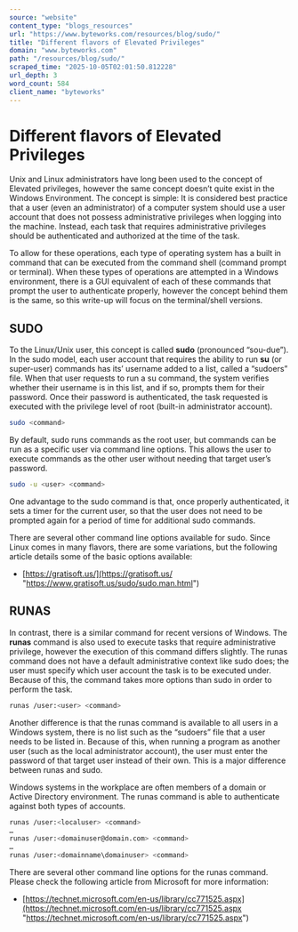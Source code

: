```yaml
---
source: "website"
content_type: "blogs_resources"
url: "https://www.byteworks.com/resources/blog/sudo/"
title: "Different flavors of Elevated Privileges"
domain: "www.byteworks.com"
path: "/resources/blog/sudo/"
scraped_time: "2025-10-05T02:01:50.812228"
url_depth: 3
word_count: 584
client_name: "byteworks"
---
```


# Different flavors of Elevated Privileges

Unix and Linux administrators have long been used to the concept of Elevated privileges, however the same concept doesn’t quite exist in the Windows Environment. The concept is simple: It is considered best practice that a user (even an administrator) of a computer system should use a user account that does not possess administrative privileges when logging into the machine. Instead, each task that requires administrative privileges should be authenticated and authorized at the time of the task.

To allow for these operations, each type of operating system has a built in command that can be executed from the command shell (command prompt or terminal). When these types of operations are attempted in a Windows environment, there is a GUI equivalent of each of these commands that prompt the user to authenticate properly, however the concept behind them is the same, so this write-up will focus on the terminal/shell versions.

## SUDO

To the Linux/Unix user, this concept is called **sudo** (pronounced “sou-due”). In the sudo model, each user account that requires the ability to run **su** (or super-user) commands has its’ username added to a list, called a “sudoers” file. When that user requests to run a su command, the system verifies whether their username is in this list, and if so, prompts them for their password. Once their password is authenticated, the task requested is executed with the privilege level of root (built-in administrator account).

```bash
sudo <command>
```

By default, sudo runs commands as the root user, but commands can be run as a specific user via command line options. This allows the user to execute commands as the other user without needing that target user’s password.

```bash
sudo -u <user> <command>
```

One advantage to the sudo command is that, once properly authenticated, it sets a timer for the current user, so that the user does not need to be prompted again for a period of time for additional sudo commands.

There are several other command line options available for sudo. Since Linux comes in many flavors, there are some variations, but the following article details some of the basic options available:

*   [https://gratisoft.us/](https://gratisoft.us/ "https://www.gratisoft.us/sudo/sudo.man.html")

## RUNAS

In contrast, there is a similar command for recent versions of Windows. The **runas** command is also used to execute tasks that require administrative privilege, however the execution of this command differs slightly. The runas command does not have a default administrative context like sudo does; the user must specify which user account the task is to be executed under. Because of this, the command takes more options than sudo in order to perform the task.

```bash
runas /user:<user> <command>
```

Another difference is that the runas command is available to all users in a Windows system, there is no list such as the “sudoers” file that a user needs to be listed in. Because of this, when running a program as another user (such as the local administrator account), the user must enter the password of that target user instead of their own. This is a major difference between runas and sudo.

Windows systems in the workplace are often members of a domain or Active Directory environment. The runas command is able to authenticate against both types of accounts.

```bash
runas /user:<localuser> <command>  
…  
runas /user:<domainuser@domain.com> <command>  
…  
runas /user:<domainname\domainuser> <command>
```

There are several other command line options for the runas command. Please check the following article from Microsoft for more information:

*   [https://technet.microsoft.com/en-us/library/cc771525.aspx](https://technet.microsoft.com/en-us/library/cc771525.aspx "https://technet.microsoft.com/en-us/library/cc771525.aspx")